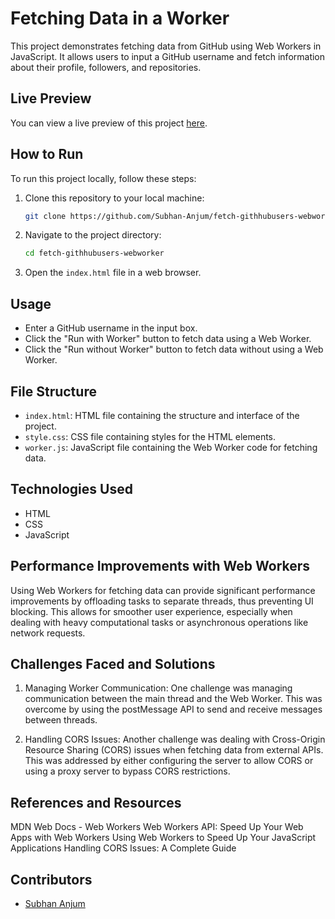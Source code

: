 # Fetching Data in a Worker

This project demonstrates fetching data from GitHub using Web Workers in JavaScript. It allows users to input a GitHub username and fetch information about their profile, followers, and repositories.

## Live Preview

You can view a live preview of this project [here](https://fetch-githhubusers-webworker.netlify.app/).

## How to Run

To run this project locally, follow these steps:

1. Clone this repository to your local machine:

    ```bash
    git clone https://github.com/Subhan-Anjum/fetch-githhubusers-webworker.git
    ```

2. Navigate to the project directory:

    ```bash
    cd fetch-githhubusers-webworker
    ```

3. Open the `index.html` file in a web browser.

## Usage

- Enter a GitHub username in the input box.
- Click the "Run with Worker" button to fetch data using a Web Worker.
- Click the "Run without Worker" button to fetch data without using a Web Worker.

## File Structure

- `index.html`: HTML file containing the structure and interface of the project.
- `style.css`: CSS file containing styles for the HTML elements.
- `worker.js`: JavaScript file containing the Web Worker code for fetching data.

## Technologies Used

- HTML
- CSS
- JavaScript

## Performance Improvements with Web Workers

Using Web Workers for fetching data can provide significant performance improvements by offloading tasks to separate threads, thus preventing UI blocking. This allows for smoother user experience, especially when dealing with heavy computational tasks or asynchronous operations like network requests.

## Challenges Faced and Solutions
1. Managing Worker Communication:
   One challenge was managing communication between the main thread and the Web Worker. This was overcome by using the postMessage API to send and receive messages between threads.

2. Handling CORS Issues:
    Another challenge was dealing with Cross-Origin Resource Sharing (CORS) issues when fetching data from external APIs. This was addressed by either configuring the server to allow CORS or using a proxy server to bypass CORS restrictions.

## References and Resources
MDN Web Docs - Web Workers
Web Workers API: Speed Up Your Web Apps with Web Workers
Using Web Workers to Speed Up Your JavaScript Applications
Handling CORS Issues: A Complete Guide

## Contributors

- [Subhan Anjum](https://github.com/Subhan-Anjum)

